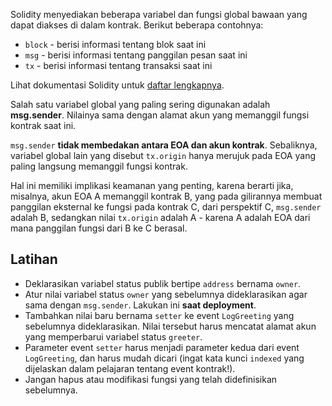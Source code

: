 Solidity menyediakan beberapa variabel dan fungsi global bawaan yang dapat diakses di dalam kontrak. Berikut beberapa contohnya:

- `block` - berisi informasi tentang blok saat ini
- `msg` - berisi informasi tentang panggilan pesan saat ini
- `tx` - berisi informasi tentang transaksi saat ini

Lihat dokumentasi Solidity untuk [daftar lengkapnya](https://docs.soliditylang.org/en/v0.8.10/units-and-global-variables.html).

Salah satu variabel global yang paling sering digunakan adalah **msg.sender**. Nilainya sama dengan alamat akun yang memanggil fungsi kontrak saat ini.

`msg.sender` **tidak membedakan antara EOA dan akun kontrak**. Sebaliknya, variabel global lain yang disebut `tx.origin` hanya merujuk pada EOA yang paling langsung memanggil fungsi kontrak.

Hal ini memiliki implikasi keamanan yang penting, karena berarti jika, misalnya, akun EOA A memanggil kontrak B, yang pada gilirannya membuat panggilan eksternal ke fungsi pada kontrak C, dari perspektif C, `msg.sender` adalah B, sedangkan nilai `tx.origin` adalah A - karena A adalah EOA dari mana panggilan fungsi dari B ke C berasal.

## Latihan

- Deklarasikan variabel status publik bertipe `address` bernama `owner`.
- Atur nilai variabel status `owner` yang sebelumnya dideklarasikan agar sama dengan `msg.sender`. Lakukan ini **saat deployment**.
- Tambahkan nilai baru bernama `setter` ke event `LogGreeting` yang sebelumnya dideklarasikan. Nilai tersebut harus mencatat alamat akun yang memperbarui variabel status `greeter`.
- Parameter event `setter` harus menjadi parameter kedua dari event `LogGreeting`, dan harus mudah dicari (ingat kata kunci `indexed` yang dijelaskan dalam pelajaran tentang event kontrak!).
- Jangan hapus atau modifikasi fungsi yang telah didefinisikan sebelumnya.
